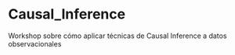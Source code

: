 # Causal_Inference
Workshop sobre cómo aplicar técnicas de Causal Inference a datos observacionales
